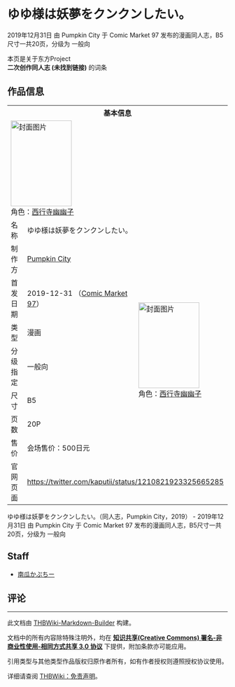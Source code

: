 # ゆゆ様は妖夢をクンクンしたい。

<!-- source html: G:\repos\THBWiki-Markdown-Builder\THBWikiMarkdown\Temp\main\6\69\ns0%3A%E3%82%86%E3%82%86%E6%A7%98%E3%81%AF%E5%A6%96%E5%A4%A2%E3%82%92%E3%82%AF%E3%83%B3%E3%82%AF%E3%83%B3%E3%81%97%E3%81%9F%E3%81%84%E3%80%82.html -->

2019年12月31日 由 Pumpkin City 于 Comic Market 97 发布的漫画同人志，B5尺寸一共20页，分级为 一般向

本页是关于东方Project  
 **二次创作同人志 (未找到链接)** 的词条

## 作品信息

<table><tbody><tr><th colspan="3">基本信息</th></tr><tr><td class="cover-artwork-mobile" colspan="2"><a href="./文件-ゆゆ様は妖夢をクンクンしたい。封面.jpg.md" class="image" title="封面图片"><img alt="封面图片" src="https://upload.thwiki.cc/thumb/c/cb/%E3%82%86%E3%82%86%E6%A7%98%E3%81%AF%E5%A6%96%E5%A4%A2%E3%82%92%E3%82%AF%E3%83%B3%E3%82%AF%E3%83%B3%E3%81%97%E3%81%9F%E3%81%84%E3%80%82%E5%B0%81%E9%9D%A2.jpg/139px-%E3%82%86%E3%82%86%E6%A7%98%E3%81%AF%E5%A6%96%E5%A4%A2%E3%82%92%E3%82%AF%E3%83%B3%E3%82%AF%E3%83%B3%E3%81%97%E3%81%9F%E3%81%84%E3%80%82%E5%B0%81%E9%9D%A2.jpg" decoding="async" loading="lazy" width="139" height="196" srcset="https://upload.thwiki.cc/thumb/c/cb/%E3%82%86%E3%82%86%E6%A7%98%E3%81%AF%E5%A6%96%E5%A4%A2%E3%82%92%E3%82%AF%E3%83%B3%E3%82%AF%E3%83%B3%E3%81%97%E3%81%9F%E3%81%84%E3%80%82%E5%B0%81%E9%9D%A2.jpg/208px-%E3%82%86%E3%82%86%E6%A7%98%E3%81%AF%E5%A6%96%E5%A4%A2%E3%82%92%E3%82%AF%E3%83%B3%E3%82%AF%E3%83%B3%E3%81%97%E3%81%9F%E3%81%84%E3%80%82%E5%B0%81%E9%9D%A2.jpg 1.5x, https://upload.thwiki.cc/thumb/c/cb/%E3%82%86%E3%82%86%E6%A7%98%E3%81%AF%E5%A6%96%E5%A4%A2%E3%82%92%E3%82%AF%E3%83%B3%E3%82%AF%E3%83%B3%E3%81%97%E3%81%9F%E3%81%84%E3%80%82%E5%B0%81%E9%9D%A2.jpg/277px-%E3%82%86%E3%82%86%E6%A7%98%E3%81%AF%E5%A6%96%E5%A4%A2%E3%82%92%E3%82%AF%E3%83%B3%E3%82%AF%E3%83%B3%E3%81%97%E3%81%9F%E3%81%84%E3%80%82%E5%B0%81%E9%9D%A2.jpg 2x" data-file-width="906" data-file-height="1280"></a><div class="cover-char">角色：<a href="./西行寺幽幽子.md" title="西行寺幽幽子">西行寺幽幽子</a></div></td>
</tr><tr><td class="label">名称</td><td colspan="2"> ゆゆ様は妖夢をクンクンしたい。 </td></tr><tr><td class="label">制作方</td><td><a href="./Pumpkin_City.md" title="Pumpkin City">Pumpkin City</a></td><td class="cover-artwork" rowspan="7" style="min-width:196px;"><a href="./文件-ゆゆ様は妖夢をクンクンしたい。封面.jpg.md" class="image" title="封面图片"><img alt="封面图片" src="https://upload.thwiki.cc/thumb/c/cb/%E3%82%86%E3%82%86%E6%A7%98%E3%81%AF%E5%A6%96%E5%A4%A2%E3%82%92%E3%82%AF%E3%83%B3%E3%82%AF%E3%83%B3%E3%81%97%E3%81%9F%E3%81%84%E3%80%82%E5%B0%81%E9%9D%A2.jpg/139px-%E3%82%86%E3%82%86%E6%A7%98%E3%81%AF%E5%A6%96%E5%A4%A2%E3%82%92%E3%82%AF%E3%83%B3%E3%82%AF%E3%83%B3%E3%81%97%E3%81%9F%E3%81%84%E3%80%82%E5%B0%81%E9%9D%A2.jpg" decoding="async" loading="lazy" width="139" height="196" srcset="https://upload.thwiki.cc/thumb/c/cb/%E3%82%86%E3%82%86%E6%A7%98%E3%81%AF%E5%A6%96%E5%A4%A2%E3%82%92%E3%82%AF%E3%83%B3%E3%82%AF%E3%83%B3%E3%81%97%E3%81%9F%E3%81%84%E3%80%82%E5%B0%81%E9%9D%A2.jpg/208px-%E3%82%86%E3%82%86%E6%A7%98%E3%81%AF%E5%A6%96%E5%A4%A2%E3%82%92%E3%82%AF%E3%83%B3%E3%82%AF%E3%83%B3%E3%81%97%E3%81%9F%E3%81%84%E3%80%82%E5%B0%81%E9%9D%A2.jpg 1.5x, https://upload.thwiki.cc/thumb/c/cb/%E3%82%86%E3%82%86%E6%A7%98%E3%81%AF%E5%A6%96%E5%A4%A2%E3%82%92%E3%82%AF%E3%83%B3%E3%82%AF%E3%83%B3%E3%81%97%E3%81%9F%E3%81%84%E3%80%82%E5%B0%81%E9%9D%A2.jpg/277px-%E3%82%86%E3%82%86%E6%A7%98%E3%81%AF%E5%A6%96%E5%A4%A2%E3%82%92%E3%82%AF%E3%83%B3%E3%82%AF%E3%83%B3%E3%81%97%E3%81%9F%E3%81%84%E3%80%82%E5%B0%81%E9%9D%A2.jpg 2x" data-file-width="906" data-file-height="1280"></a><div class="cover-char">角色：<a href="./西行寺幽幽子.md" title="西行寺幽幽子">西行寺幽幽子</a></div></td>
</tr><tr><td class="label">首发日期</td><td>2019-12-31&#160;（<a href="/展会作品列表?e=Comic+Market%2397">Comic Market 97</a>）</td></tr><tr><td class="label">类型</td><td>漫画</td></tr><tr><td class="label">分级指定</td><td>一般向</td></tr><tr><td class="label">尺寸</td><td>B5</td></tr><tr><td class="label">页数</td><td>20P</td></tr><tr><td class="label">售价</td><td>会场售价：500日元</td></tr>
<tr><td class="label">官网页面</td><td colspan="2"><a rel="nofollow" class="external free" href="https://twitter.com/kaputii/status/1210821923325665285">https://twitter.com/kaputii/status/1210821923325665285</a></td></tr></tbody></table>

ゆゆ様は妖夢をクンクンしたい。（同人志，Pumpkin City，2019） - 2019年12月31日 由 Pumpkin City 于 Comic Market 97 发布的漫画同人志，B5尺寸一共20页，分级为 一般向

## Staff
- [南瓜かぷちー](./南瓜かぷちー.md)


## 评论




---

此文档由 [THBWiki-Markdown-Builder](https://github.com/Delsin-Yu/THBWiki-Markdown-Builder) 构建。

文档中的所有内容除特殊注明外，均在 [**知识共享(Creative Commons) 署名-非商业性使用-相同方式共享 3.0 协议**](https://creativecommons.org/licenses/by-sa/3.0/deed.zh-hans) 下提供，附加条款亦可能应用。

引用类型与其他类型作品版权归原作者所有，如有作者授权则遵照授权协议使用。

详细请查阅 [THBWiki：免责声明](https://thbwiki.cc/THBWiki:%E5%85%8D%E8%B4%A3%E5%A3%B0%E6%98%8E)。

